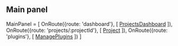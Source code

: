 ## Main panel
MainPanel = \[
    OnRoute({route: 'dashboard'}, \[
      [ProjectsDashboard](..ProjectsDashboard.md)
    \]),
    OnRoute({route: 'projects/:projectId'}, \[
      [Project](..Project.md)
    \]),
    OnRoute({route: 'plugins'}, \[
      [ManagePlugins](..ManagePlugins.md)
    \])
  \]
